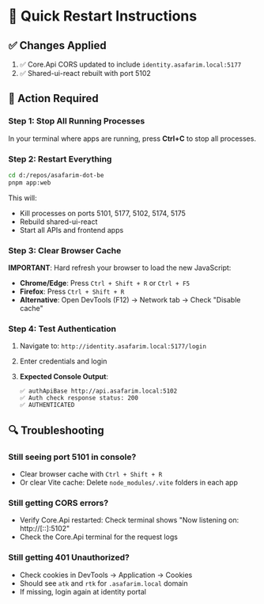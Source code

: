 # 🔄 **Quick Restart Instructions**

## ✅ **Changes Applied**

1. ✅ Core.Api CORS updated to include `identity.asafarim.local:5177`
2. ✅ Shared-ui-react rebuilt with port 5102

## 🚀 **Action Required**

### **Step 1: Stop All Running Processes**

In your terminal where apps are running, press **Ctrl+C** to stop all processes.

### **Step 2: Restart Everything**

```bash
cd d:/repos/asafarim-dot-be
pnpm app:web
```

This will:

- Kill processes on ports 5101, 5177, 5102, 5174, 5175
- Rebuild shared-ui-react
- Start all APIs and frontend apps

### **Step 3: Clear Browser Cache**

**IMPORTANT**: Hard refresh your browser to load the new JavaScript:

- **Chrome/Edge**: Press `Ctrl + Shift + R` or `Ctrl + F5`
- **Firefox**: Press `Ctrl + Shift + R`
- **Alternative**: Open DevTools (F12) → Network tab → Check "Disable cache"

### **Step 4: Test Authentication**

1. Navigate to: `http://identity.asafarim.local:5177/login`
2. Enter credentials and login
3. **Expected Console Output**:

   ```
   ✅ authApiBase http://api.asafarim.local:5102
   ✅ Auth check response status: 200
   ✅ AUTHENTICATED
   ```

## 🔍 **Troubleshooting**

### Still seeing port 5101 in console?

- Clear browser cache with `Ctrl + Shift + R`
- Or clear Vite cache: Delete `node_modules/.vite` folders in each app

### Still getting CORS errors?

- Verify Core.Api restarted: Check terminal shows "Now listening on: http://[::]:5102"
- Check the Core.Api terminal for the request logs

### Still getting 401 Unauthorized?

- Check cookies in DevTools → Application → Cookies
- Should see `atk` and `rtk` for `.asafarim.local` domain
- If missing, login again at identity portal
